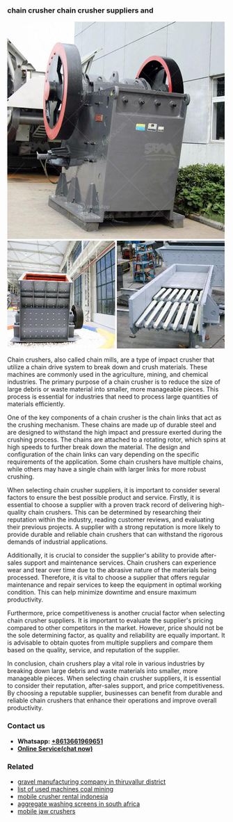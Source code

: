 <h3>chain crusher chain crusher suppliers and</h3><img src='1702260068.jpg' alt=''><p>Chain crushers, also called chain mills, are a type of impact crusher that utilize a chain drive system to break down and crush materials. These machines are commonly used in the agriculture, mining, and chemical industries. The primary purpose of a chain crusher is to reduce the size of large debris or waste material into smaller, more manageable pieces. This process is essential for industries that need to process large quantities of materials efficiently.</p><p>One of the key components of a chain crusher is the chain links that act as the crushing mechanism. These chains are made up of durable steel and are designed to withstand the high impact and pressure exerted during the crushing process. The chains are attached to a rotating rotor, which spins at high speeds to further break down the material. The design and configuration of the chain links can vary depending on the specific requirements of the application. Some chain crushers have multiple chains, while others may have a single chain with larger links for more robust crushing.</p><p>When selecting chain crusher suppliers, it is important to consider several factors to ensure the best possible product and service. Firstly, it is essential to choose a supplier with a proven track record of delivering high-quality chain crushers. This can be determined by researching their reputation within the industry, reading customer reviews, and evaluating their previous projects. A supplier with a strong reputation is more likely to provide durable and reliable chain crushers that can withstand the rigorous demands of industrial applications.</p><p>Additionally, it is crucial to consider the supplier's ability to provide after-sales support and maintenance services. Chain crushers can experience wear and tear over time due to the abrasive nature of the materials being processed. Therefore, it is vital to choose a supplier that offers regular maintenance and repair services to keep the equipment in optimal working condition. This can help minimize downtime and ensure maximum productivity.</p><p>Furthermore, price competitiveness is another crucial factor when selecting chain crusher suppliers. It is important to evaluate the supplier's pricing compared to other competitors in the market. However, price should not be the sole determining factor, as quality and reliability are equally important. It is advisable to obtain quotes from multiple suppliers and compare them based on the quality, service, and reputation of the supplier.</p><p>In conclusion, chain crushers play a vital role in various industries by breaking down large debris and waste materials into smaller, more manageable pieces. When selecting chain crusher suppliers, it is essential to consider their reputation, after-sales support, and price competitiveness. By choosing a reputable supplier, businesses can benefit from durable and reliable chain crushers that enhance their operations and improve overall productivity.</p><h3>Contact us</h3><ul><li><strong>Whatsapp:&nbsp;<a href="https://wa.me/8613661969651">+8613661969651</a></strong></li><li><a href="https://swt.shibang-china.com/?git&amp;zhl&amp;chain crusher chain crusher suppliers and"><strong>Online Service(chat now)</strong></a></li></ul><h3>Related</h3><ul><li><a href='gravel manufacturing company in thiruvallur district.md'>gravel manufacturing company in thiruvallur district</a></li><li><a href='list of used machines coal mining.md'>list of used machines coal mining</a></li><li><a href='mobile crusher rental indonesia.md'>mobile crusher rental indonesia</a></li><li><a href='aggregate washing screens in south africa.md'>aggregate washing screens in south africa</a></li><li><a href='mobile jaw crushers.md'>mobile jaw crushers</a></li></ul>